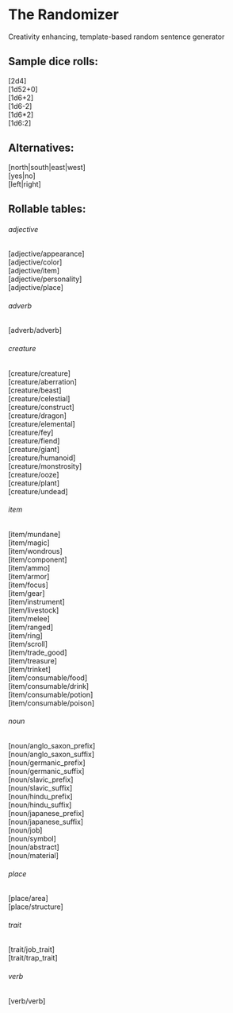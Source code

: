 # The Randomizer
Creativity enhancing, template-based random sentence generator

## Sample dice rolls:
[2d4]\
[1d52+0]\
[1d6+2]\
[1d6-2]\
[1d6*2]\
[1d6:2]

## Alternatives:
[north|south|east|west]\
[yes|no]\
[left|right]

## Rollable tables:

###### adjective
[adjective/appearance]\
[adjective/color]\
[adjective/item]\
[adjective/personality]\
[adjective/place]

###### adverb
[adverb/adverb]

###### creature
[creature/creature]\
[creature/aberration]\
[creature/beast]\
[creature/celestial]\
[creature/construct]\
[creature/dragon]\
[creature/elemental]\
[creature/fey]\
[creature/fiend]\
[creature/giant]\
[creature/humanoid]\
[creature/monstrosity]\
[creature/ooze]\
[creature/plant]\
[creature/undead]

###### item
[item/mundane]\
[item/magic]\
[item/wondrous]\
[item/component]\
[item/ammo]\
[item/armor]\
[item/focus]\
[item/gear]\
[item/instrument]\
[item/livestock]\
[item/melee]\
[item/ranged]\
[item/ring]\
[item/scroll]\
[item/trade_good]\
[item/treasure]\
[item/trinket]\
[item/consumable/food]\
[item/consumable/drink]\
[item/consumable/potion]\
[item/consumable/poison]

###### noun
[noun/anglo_saxon_prefix]\
[noun/anglo_saxon_suffix]\
[noun/germanic_prefix]\
[noun/germanic_suffix]\
[noun/slavic_prefix]\
[noun/slavic_suffix]\
[noun/hindu_prefix]\
[noun/hindu_suffix]\
[noun/japanese_prefix]\
[noun/japanese_suffix]\
[noun/job]\
[noun/symbol]\
[noun/abstract]\
[noun/material]

###### place
[place/area]\
[place/structure]

###### trait
[trait/job_trait]\
[trait/trap_trait]

###### verb
[verb/verb]
